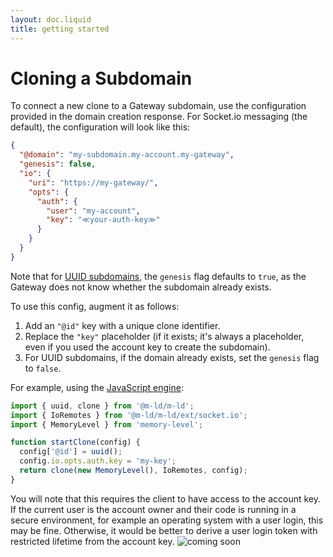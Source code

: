 ```yaml
---
layout: doc.liquid
title: getting started
---
```

# Cloning a Subdomain

To connect a new clone to a Gateway subdomain, use the configuration provided in the domain creation response. For Socket.io messaging (the default), the configuration will look like this:

```json
{
  "@domain": "my-subdomain.my-account.my-gateway",
  "genesis": false,
  "io": {
    "uri": "https://my-gateway/",
    "opts": {
      "auth": {
        "user": "my-account",
        "key": "≪your-auth-key≫"
      }
    }
  }
}
```

Note that for [UUID subdomains](uuid-subdomains), the `genesis` flag defaults to `true`, as the Gateway does not know whether the subdomain already exists.

To use this config, augment it as follows:
1. Add an `"@id"` key with a unique clone identifier.
2. Replace the `"key"` placeholder (if it exists; it's always a placeholder, even if you used the account key to create the subdomain).
3. For UUID subdomains, if the domain already exists, set the `genesis` flag to `false`.

For example, using the [JavaScript engine](https://js.m-ld.org/):

```javascript
import { uuid, clone } from '@m-ld/m-ld';
import { IoRemotes } from '@m-ld/m-ld/ext/socket.io';
import { MemoryLevel } from 'memory-level';

function startClone(config) {
  config['@id'] = uuid();
  config.io.opts.auth.key = 'my-key';
  return clone(new MemoryLevel(), IoRemotes, config);
}
```

You will note that this requires the client to have access to the account key. If the current user is the account owner and their code is running in a secure environment, for example an operating system with a user login, this may be fine. Otherwise, it would be better to derive a user login token with restricted lifetime from the account key. ![coming soon](https://img.shields.io/badge/-🚧%20coming%20soon-grey)